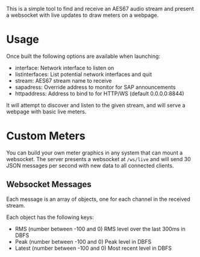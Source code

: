 This is a simple tool to find and receive an AES67 audio stream and present a websocket with live updates to draw meters on a webpage.

# Usage
Once built the following options are available when launching:

* interface: Network interface to listen on
* listinterfaces: List potential network interfaces and quit
* stream: AES67 stream name to receive
* sapadress: Override address to monitor for SAP announcements
* httpaddress: Address to bind to for HTTP/WS (default 0.0.0.0:8844)

It will attempt to discover and listen to the given stream, and will serve a webpage with basic live meters.

# Custom Meters
You can build your own meter graphics in any system that can mount a websocket.
The server presents a websocket at `/ws/live` and will send 30 JSON messages per second with new data to all connected clients.

## Websocket Messages
Each message is an array of objects, one for each channel in the received stream.

Each object has the following keys:
* RMS (number between -100 and 0) RMS level over the last 300ms in DBFS
* Peak (number between -100 and 0) Peak level in DBFS
* Latest (number between -100 and 0) Most recent level in DBFS